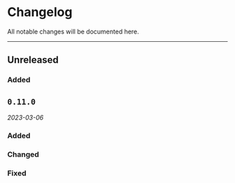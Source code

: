 # Changelog

All notable changes will be documented here.

---
## Unreleased

### Added

## `0.11.0`
_2023-03-06_

### Added

### Changed

  
### Fixed
